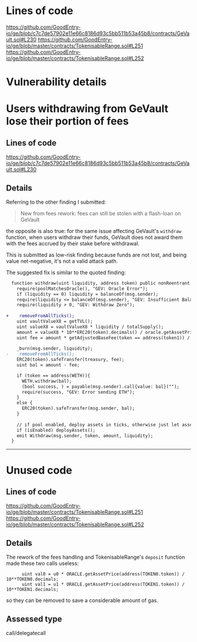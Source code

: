 # Lines of code

https://github.com/GoodEntry-io/ge/blob/c7c7de57902e11e66c8186d93c5bb511b53a45b8/contracts/GeVault.sol#L230
https://github.com/GoodEntry-io/ge/blob/master/contracts/TokenisableRange.sol#L251
https://github.com/GoodEntry-io/ge/blob/master/contracts/TokenisableRange.sol#L252


# Vulnerability details

# Users withdrawing from GeVault lose their portion of fees

## Lines of code

https://github.com/GoodEntry-io/ge/blob/c7c7de57902e11e66c8186d93c5bb511b53a45b8/contracts/GeVault.sol#L230

## Details

Referring to the other finding I submitted:
> New from fees rework: fees can still be stolen with a flash-loan on GeVault

the opposite is also true: for the same issue affecting GeVault's `withdraw` function, when users withdraw their funds, GeVault does not award them with the fees accrued by their stake before withdrawal.

This is submitted as low-risk finding because funds are not lost, and being value net-negative, it's not a valid attack path.

The suggested fix is similar to the quoted finding:
```diff
  function withdraw(uint liquidity, address token) public nonReentrant returns (uint amount) {
    require(poolMatchesOracle(), "GEV: Oracle Error");
    if (liquidity == 0) liquidity = balanceOf(msg.sender);
    require(liquidity <= balanceOf(msg.sender), "GEV: Insufficient Balance");
    require(liquidity > 0, "GEV: Withdraw Zero");
    
+    removeFromAllTicks(); 
    uint vaultValueX8 = getTVL();
    uint valueX8 = vaultValueX8 * liquidity / totalSupply();
    amount = valueX8 * 10**ERC20(token).decimals() / oracle.getAssetPrice(token);
    uint fee = amount * getAdjustedBaseFee(token == address(token1)) / 1e4;
    
    _burn(msg.sender, liquidity);
-    removeFromAllTicks();
    ERC20(token).safeTransfer(treasury, fee);
    uint bal = amount - fee;

    if (token == address(WETH)){
      WETH.withdraw(bal);
      (bool success, ) = payable(msg.sender).call{value: bal}("");
      require(success, "GEV: Error sending ETH");
    }
    else {
      ERC20(token).safeTransfer(msg.sender, bal);
    }
    
    // if pool enabled, deploy assets in ticks, otherwise just let assets sit here until totally withdrawn
    if (isEnabled) deployAssets();
    emit Withdraw(msg.sender, token, amount, liquidity);
  }
```

-----

# Unused code

## Lines of code

https://github.com/GoodEntry-io/ge/blob/master/contracts/TokenisableRange.sol#L251
https://github.com/GoodEntry-io/ge/blob/master/contracts/TokenisableRange.sol#L252

## Details

The rework of the fees handling and TokenisableRange's `deposit` function made these two calls useless:
```Solidity
      uint val0 = u0 * ORACLE.getAssetPrice(address(TOKEN0.token)) / 10**TOKEN0.decimals;
      uint val1 = u1 * ORACLE.getAssetPrice(address(TOKEN1.token)) / 10**TOKEN1.decimals;
```
so they can be removed to save a considerable amount of gas.




## Assessed type

call/delegatecall